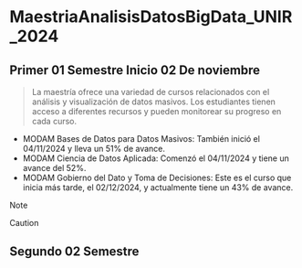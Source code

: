 # MaestriaAnalisisDatosBigData_UNIR_2024
## Primer 01 Semestre  Inicio 02 De noviembre 

> La maestría ofrece una variedad de cursos relacionados con el análisis y visualización de datos masivos. Los estudiantes tienen acceso a diferentes recursos y pueden monitorear su progreso en cada curso.

- MODAM Bases de Datos para Datos Masivos: También inició el 04/11/2024 y lleva un 51% de avance.
- MODAM Ciencia de Datos Aplicada: Comenzó el 04/11/2024 y tiene un avance del 52%.
- MODAM Gobierno del Dato y Toma de Decisiones: Este es el curso que inicia más tarde, el 02/12/2024, y actualmente tiene un 43% de avance.

>[!NOTE]



>[!CAUTION]



## Segundo 02 Semestre 




